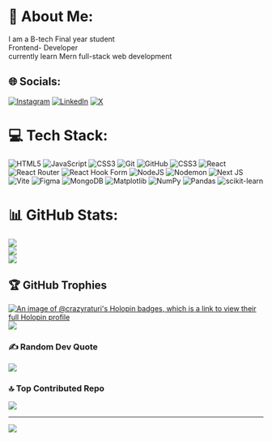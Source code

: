 # 💫 About Me:
I am a B-tech Final year student <br>Frontend- Developer <br>currently learn  Mern full-stack web development


## 🌐 Socials:
[![Instagram](https://img.shields.io/badge/Instagram-%23E4405F.svg?logo=Instagram&logoColor=white)](https://instagram.com/Subodh_raturi_) [![LinkedIn](https://img.shields.io/badge/LinkedIn-%230077B5.svg?logo=linkedin&logoColor=white)](https://linkedin.com/in/Subodh-raturi-403009250) [![X](https://img.shields.io/badge/X-black.svg?logo=X&logoColor=white)](https://x.com/@subodhraturi23) 

# 💻 Tech Stack:
![HTML5](https://img.shields.io/badge/html5-%23E34F26.svg?style=for-the-badge&logo=html5&logoColor=white) ![JavaScript](https://img.shields.io/badge/javascript-%23323330.svg?style=for-the-badge&logo=javascript&logoColor=%23F7DF1E) ![CSS3](https://img.shields.io/badge/css3-%231572B6.svg?style=for-the-badge&logo=css3&logoColor=white) ![Git](https://img.shields.io/badge/git-%23F05033.svg?style=for-the-badge&logo=git&logoColor=white) ![GitHub](https://img.shields.io/badge/github-%23121011.svg?style=for-the-badge&logo=github&logoColor=white) ![CSS3](https://img.shields.io/badge/css3-%231572B6.svg?style=for-the-badge&logo=css3&logoColor=white) ![React](https://img.shields.io/badge/react-%2320232a.svg?style=for-the-badge&logo=react&logoColor=%2361DAFB) ![React Router](https://img.shields.io/badge/React_Router-CA4245?style=for-the-badge&logo=react-router&logoColor=white) ![React Hook Form](https://img.shields.io/badge/React%20Hook%20Form-%23EC5990.svg?style=for-the-badge&logo=reacthookform&logoColor=white) ![NodeJS](https://img.shields.io/badge/node.js-6DA55F?style=for-the-badge&logo=node.js&logoColor=white) ![Nodemon](https://img.shields.io/badge/NODEMON-%23323330.svg?style=for-the-badge&logo=nodemon&logoColor=%BBDEAD) ![Next JS](https://img.shields.io/badge/Next-black?style=for-the-badge&logo=next.js&logoColor=white) ![Vite](https://img.shields.io/badge/vite-%23646CFF.svg?style=for-the-badge&logo=vite&logoColor=white) ![Figma](https://img.shields.io/badge/figma-%23F24E1E.svg?style=for-the-badge&logo=figma&logoColor=white) ![MongoDB](https://img.shields.io/badge/MongoDB-%234ea94b.svg?style=for-the-badge&logo=mongodb&logoColor=white) ![Matplotlib](https://img.shields.io/badge/Matplotlib-%23ffffff.svg?style=for-the-badge&logo=Matplotlib&logoColor=black) ![NumPy](https://img.shields.io/badge/numpy-%23013243.svg?style=for-the-badge&logo=numpy&logoColor=white) ![Pandas](https://img.shields.io/badge/pandas-%23150458.svg?style=for-the-badge&logo=pandas&logoColor=white) ![scikit-learn](https://img.shields.io/badge/scikit--learn-%23F7931E.svg?style=for-the-badge&logo=scikit-learn&logoColor=white)




# 📊 GitHub Stats:
![](https://github-readme-stats.vercel.app/api?username=crazyRaturi&theme=dark&hide_border=false&include_all_commits=false&count_private=false)<br/>
![](https://github-readme-streak-stats.herokuapp.com/?user=crazyRaturi&theme=dark&hide_border=false)<br/>
![](https://github-readme-stats.vercel.app/api/top-langs/?username=crazyRaturi&theme=dark&hide_border=false&include_all_commits=false&count_private=false&layout=compact)

## 🏆 GitHub Trophies
[![An image of @crazyraturi's Holopin badges, which is a link to view their full Holopin profile](https://holopin.me/crazyraturi)](https://holopin.io/@crazyraturi)
![](https://github-profile-trophy.vercel.app/?username=crazyRaturi&theme=radical&no-frame=false&no-bg=true&margin-w=4)

### ✍️ Random Dev Quote
![](https://quotes-github-readme.vercel.app/api?type=horizontal&theme=radical)



### 🔝 Top Contributed Repo
![](https://github-contributor-stats.vercel.app/api?username=crazyRaturi&limit=5&theme=dark&combine_all_yearly_contributions=true)

---
[![](https://visitcount.itsvg.in/api?id=crazyRaturi&icon=0&color=0)](https://visitcount.itsvg.in)

<!-- Proudly created with GPRM ( https://gprm.itsvg.in ) -->
